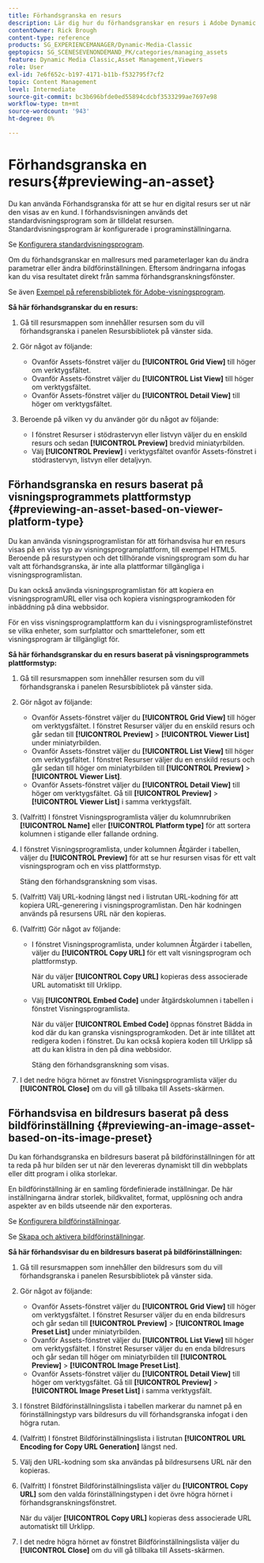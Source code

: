 ```yaml
---
title: Förhandsgranska en resurs
description: Lär dig hur du förhandsgranskar en resurs i Adobe Dynamic Media Classic.
contentOwner: Rick Brough
content-type: reference
products: SG_EXPERIENCEMANAGER/Dynamic-Media-Classic
geptopics: SG_SCENESEVENONDEMAND_PK/categories/managing_assets
feature: Dynamic Media Classic,Asset Management,Viewers
role: User
exl-id: 7e6f652c-b197-4171-b11b-f532795f7cf2
topic: Content Management
level: Intermediate
source-git-commit: bc3b696bfde0ed55894cdcbf3533299ae7697e98
workflow-type: tm+mt
source-wordcount: '943'
ht-degree: 0%

---
```


# Förhandsgranska en resurs{#previewing-an-asset}

Du kan använda Förhandsgranska för att se hur en digital resurs ser ut när den visas av en kund. I förhandsvisningen används det standardvisningsprogram som är tilldelat resursen. Standardvisningsprogram är konfigurerade i programinställningarna.

Se [Konfigurera standardvisningsprogram](application-setup.md#configuring_default_viewers).

Om du förhandsgranskar en mallresurs med parameterlager kan du ändra parametrar eller ändra bildförinställningen. Eftersom ändringarna infogas kan du visa resultatet direkt från samma förhandsgranskningsfönster.

Se även [Exempel på referensbibliotek för Adobe-visningsprogram](https://landing.adobe.com/en/na/dynamic-media/ctir-2755/live-demos.html).

**Så här förhandsgranskar du en resurs:**

1. Gå till resursmappen som innehåller resursen som du vill förhandsgranska i panelen Resursbibliotek på vänster sida.
1. Gör något av följande:

   * Ovanför Assets-fönstret väljer du **[!UICONTROL Grid View]** till höger om verktygsfältet.
   * Ovanför Assets-fönstret väljer du **[!UICONTROL List View]** till höger om verktygsfältet.
   * Ovanför Assets-fönstret väljer du **[!UICONTROL Detail View]** till höger om verktygsfältet.

1. Beroende på vilken vy du använder gör du något av följande:

   * I fönstret Resurser i stödrastervyn eller listvyn väljer du en enskild resurs och sedan **[!UICONTROL Preview]** bredvid miniatyrbilden.
   * Välj **[!UICONTROL Preview]** i verktygsfältet ovanför Assets-fönstret i stödrastervyn, listvyn eller detaljvyn.

## Förhandsgranska en resurs baserat på visningsprogrammets plattformstyp {#previewing-an-asset-based-on-viewer-platform-type}

Du kan använda visningsprogramlistan för att förhandsvisa hur en resurs visas på en viss typ av visningsprogramplattform, till exempel HTML5. Beroende på resurstypen och det tillhörande visningsprogram som du har valt att förhandsgranska, är inte alla plattformar tillgängliga i visningsprogramlistan.

Du kan också använda visningsprogramlistan för att kopiera en visningsprogramURL eller visa och kopiera visningsprogramkoden för inbäddning på dina webbsidor.

För en viss visningsprogramplattform kan du i visningsprogramlistefönstret se vilka enheter, som surfplattor och smarttelefoner, som ett visningsprogram är tillgängligt för.

**Så här förhandsgranskar du en resurs baserat på visningsprogrammets plattformstyp:**

1. Gå till resursmappen som innehåller resursen som du vill förhandsgranska i panelen Resursbibliotek på vänster sida.
1. Gör något av följande:

   * Ovanför Assets-fönstret väljer du **[!UICONTROL Grid View]** till höger om verktygsfältet. I fönstret Resurser väljer du en enskild resurs och går sedan till **[!UICONTROL Preview]** > **[!UICONTROL Viewer List]** under miniatyrbilden.
   * Ovanför Assets-fönstret väljer du **[!UICONTROL List View]** till höger om verktygsfältet. I fönstret Resurser väljer du en enskild resurs och går sedan till höger om miniatyrbilden till **[!UICONTROL Preview]** > **[!UICONTROL Viewer List]**.
   * Ovanför Assets-fönstret väljer du **[!UICONTROL Detail View]** till höger om verktygsfältet. Gå till **[!UICONTROL Preview]** > **[!UICONTROL Viewer List]** i samma verktygsfält.

1. (Valfritt) I fönstret Visningsprogramlista väljer du kolumnrubriken **[!UICONTROL Name]** eller **[!UICONTROL Platform type]** för att sortera kolumnen i stigande eller fallande ordning.
1. I fönstret Visningsprogramlista, under kolumnen Åtgärder i tabellen, väljer du **[!UICONTROL Preview]** för att se hur resursen visas för ett valt visningsprogram och en viss plattformstyp.

   Stäng den förhandsgranskning som visas.

1. (Valfritt) Välj URL-kodning längst ned i listrutan URL-kodning för att kopiera URL-generering i visningsprogramlistan. Den här kodningen används på resursens URL när den kopieras.
1. (Valfritt) Gör något av följande:

   * I fönstret Visningsprogramlista, under kolumnen Åtgärder i tabellen, väljer du **[!UICONTROL Copy URL]** för ett valt visningsprogram och plattformstyp.

     När du väljer **[!UICONTROL Copy URL]** kopieras dess associerade URL automatiskt till Urklipp.

   * Välj **[!UICONTROL Embed Code]** under åtgärdskolumnen i tabellen i fönstret Visningsprogramlista.

     När du väljer **[!UICONTROL Embed Code]** öppnas fönstret Bädda in kod där du kan granska visningsprogramkoden. Det är inte tillåtet att redigera koden i fönstret. Du kan också kopiera koden till Urklipp så att du kan klistra in den på dina webbsidor.

     Stäng den förhandsgranskning som visas.

1. I det nedre högra hörnet av fönstret Visningsprogramlista väljer du **[!UICONTROL Close]** om du vill gå tillbaka till Assets-skärmen.

## Förhandsvisa en bildresurs baserat på dess bildförinställning {#previewing-an-image-asset-based-on-its-image-preset}

Du kan förhandsgranska en bildresurs baserat på bildförinställningen för att ta reda på hur bilden ser ut när den levereras dynamiskt till din webbplats eller ditt program i olika storlekar.

En bildförinställning är en samling fördefinierade inställningar. De här inställningarna ändrar storlek, bildkvalitet, format, upplösning och andra aspekter av en bilds utseende när den exporteras.

Se [Konfigurera bildförinställningar](setting-image-presets.md#setting_up_image_presets).

Se [Skapa och aktivera bildförinställningar](creating-enabling-image-presets.md#creating_and_enabling_image_presets).

**Så här förhandsvisar du en bildresurs baserat på bildförinställningen:**

1. Gå till resursmappen som innehåller den bildresurs som du vill förhandsgranska i panelen Resursbibliotek på vänster sida.
1. Gör något av följande:

   * Ovanför Assets-fönstret väljer du **[!UICONTROL Grid View]** till höger om verktygsfältet. I fönstret Resurser väljer du en enda bildresurs och går sedan till **[!UICONTROL Preview]** > **[!UICONTROL Image Preset List]** under miniatyrbilden.
   * Ovanför Assets-fönstret väljer du **[!UICONTROL List View]** till höger om verktygsfältet. I fönstret Resurser väljer du en enda bildresurs och går sedan till höger om miniatyrbilden till **[!UICONTROL Preview]** > **[!UICONTROL Image Preset List]**.
   * Ovanför Assets-fönstret väljer du **[!UICONTROL Detail View]** till höger om verktygsfältet. Gå till **[!UICONTROL Preview]** > **[!UICONTROL Image Preset List]** i samma verktygsfält.

1. I fönstret Bildförinställningslista i tabellen markerar du namnet på en förinställningstyp vars bildresurs du vill förhandsgranska infogat i den högra rutan.
1. (Valfritt) I fönstret Bildförinställningslista i listrutan **[!UICONTROL URL Encoding for Copy URL Generation]** längst ned.
1. Välj den URL-kodning som ska användas på bildresursens URL när den kopieras.
1. (Valfritt) I fönstret Bildförinställningslista väljer du **[!UICONTROL Copy URL]** som den valda förinställningstypen i det övre högra hörnet i förhandsgranskningsfönstret.

   När du väljer **[!UICONTROL Copy URL]** kopieras dess associerade URL automatiskt till Urklipp.

1. I det nedre högra hörnet av fönstret Bildförinställningslista väljer du **[!UICONTROL Close]** om du vill gå tillbaka till Assets-skärmen.
